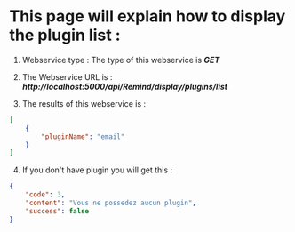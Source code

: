 # This page will explain how to display the plugin list : 


1. Webservice type : 
The type of this webservice is ***GET***

2. The Webservice URL is :
***http://localhost:5000/api/Remind/display/plugins/list***

3. The results of this webservice is :

```json
[
    {
        "pluginName": "email"
    }
]
```

4. If you don't have plugin you will get this : 

```json
{
    "code": 3,
    "content": "Vous ne possedez aucun plugin",
    "success": false
}
```
